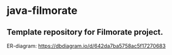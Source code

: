 # java-filmorate
Template repository for Filmorate project.
----
ER-diagram: https://dbdiagram.io/d/642da7ba5758ac5f17270683
